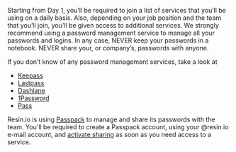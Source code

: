 Starting from Day 1, you’ll be required to join a list of services that you’ll be using on a daily basis. Also, depending on your job position and the team that you’ll join, you’ll be given access to additional services. We strongly recommend using a password management service to manage all your passwords and logins. In any case, NEVER keep your passwords in a notebook. NEVER share your, or company’s, passwords with anyone. 

If you don’t know of any password management services, take a look at

* [Keepass](http://keepass.info/)
* [Lastpass](https://lastpass.com/)
* [Dashlane](https://www.dashlane.com/)
* [1Password](https://1password.com/)
* [Pass](https://www.passwordstore.org)

Resin.io is using [Passpack](https://www.passpack.com/) to manage and share its passwords with the team. You'll be required to create a Passpack account, using your @resin.io e-mail account, and [activate sharing](https://help.passpack.com/knowledgebase/idx.php/46/107/article/How-to-Activate-Secure-Collaboration-Features.html) as soon as you need access to a service. 